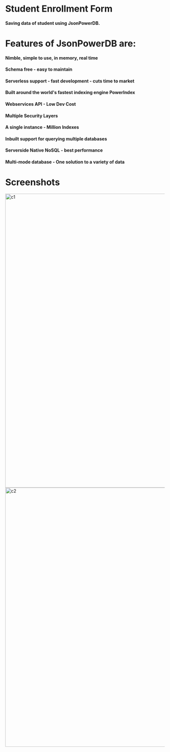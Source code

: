 # Student Enrollment Form
#### Saving data of student using JsonPowerDB.

# Features of JsonPowerDB are:
#### Nimble, simple to use, in memory, real time
#### Schema free - easy to maintain
#### Serverless support - fast development - cuts time to market
#### Built around the world's fastest indexing engine PowerIndex
#### Webservices API - Low Dev Cost
#### Multiple Security Layers
#### A single instance - Million Indexes
#### Inbuilt support for querying multiple databases
#### Serverside Native NoSQL - best performance
#### Multi-mode database - One solution to a variety of data


# Screenshots
<img width="930" alt="c1" src="https://user-images.githubusercontent.com/87107054/211201013-927ad08a-8e47-49cd-a8ab-db8c30cfc7fb.png">

<img width="820" alt="c2" src="https://user-images.githubusercontent.com/87107054/211201047-5dbcfc09-068a-4d25-a969-19c696695ff9.png">


